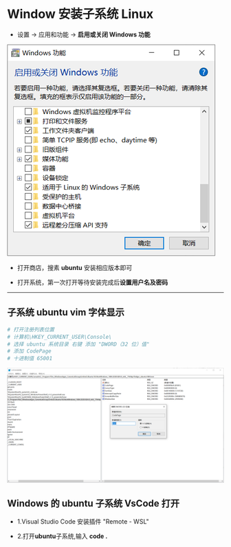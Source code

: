 # Window 安装子系统 Linux

- 设置 -> 应用和功能 -> **启用或关闭 Windows 功能**

![1](/assets\1.启用功能.png "启用子系统")

- 打开商店，搜素 **ubuntu** 安装相应版本即可

- 打开系统，第一次打开等待安装完成后**设置用户名及密码**

---

## 子系统 ubuntu vim 字体显示

```python
# 打开注册列表位置
# 计算机\HKEY_CURRENT_USER\Console\
# 选择 ubuntu 系统目录 右键 添加 "DWORD（32 位）值"
# 添加 CodePage
# 十进制值 65001
```

![1](assets\2.显示字体.png "vim 字体显示设置")

## Windows 的 ubuntu 子系统 VsCode 打开

- 1.Visual Studio Code 安装插件 "Remote - WSL"

- 2.打开**ubuntu**子系统,输入 **code .**
